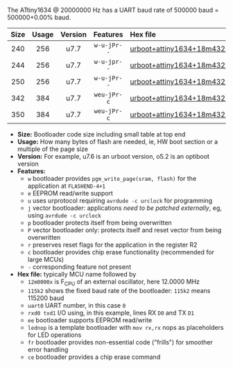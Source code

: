 The ATtiny1634 @ 20000000 Hz has a UART baud rate of 500000 baud = 500000+0.00% baud.

|Size|Usage|Version|Features|Hex file|
|:-:|:-:|:-:|:-:|:--|
|240|256|u7.7|`w-u-jPr--`|[urboot+attiny1634+18m4320x++460k8_uart1_rxb1_txb2_lednop.hex](https://raw.githubusercontent.com/stefanrueger/urboot.hex/main/mcus/attiny1634/external_oscillator/fcpu+18m4320_Hz/br++460k8_bps/urboot+attiny1634+18m4320x++460k8_uart1_rxb1_txb2_lednop.hex)|
|244|256|u7.7|`w-u-jpr--`|[urboot+attiny1634+18m4320x++460k8_uart1_rxb1_txb2_lednop_fr.hex](https://raw.githubusercontent.com/stefanrueger/urboot.hex/main/mcus/attiny1634/external_oscillator/fcpu+18m4320_Hz/br++460k8_bps/urboot+attiny1634+18m4320x++460k8_uart1_rxb1_txb2_lednop_fr.hex)|
|250|256|u7.7|`w-u-jPr--`|[urboot+attiny1634+18m4320x++460k8_uart0_rxa7_txb0_lednop_fr.hex](https://raw.githubusercontent.com/stefanrueger/urboot.hex/main/mcus/attiny1634/external_oscillator/fcpu+18m4320_Hz/br++460k8_bps/urboot+attiny1634+18m4320x++460k8_uart0_rxa7_txb0_lednop_fr.hex)|
|342|384|u7.7|`weu-jPr-c`|[urboot+attiny1634+18m4320x++460k8_uart0_rxa7_txb0_ee_lednop_fr_ce.hex](https://raw.githubusercontent.com/stefanrueger/urboot.hex/main/mcus/attiny1634/external_oscillator/fcpu+18m4320_Hz/br++460k8_bps/urboot+attiny1634+18m4320x++460k8_uart0_rxa7_txb0_ee_lednop_fr_ce.hex)|
|350|384|u7.7|`weu-jPr-c`|[urboot+attiny1634+18m4320x++460k8_uart1_rxb1_txb2_ee_lednop_fr_ce.hex](https://raw.githubusercontent.com/stefanrueger/urboot.hex/main/mcus/attiny1634/external_oscillator/fcpu+18m4320_Hz/br++460k8_bps/urboot+attiny1634+18m4320x++460k8_uart1_rxb1_txb2_ee_lednop_fr_ce.hex)|

- **Size:** Bootloader code size including small table at top end
- **Usage:** How many bytes of flash are needed, ie, HW boot section or a multiple of the page size
- **Version:** For example, u7.6 is an urboot version, o5.2 is an optiboot version
- **Features:**
  + `w` bootloader provides `pgm_write_page(sram, flash)` for the application at `FLASHEND-4+1`
  + `e` EEPROM read/write support
  + `u` uses urprotocol requiring `avrdude -c urclock` for programming
  + `j` vector bootloader: applications *need to be patched externally*, eg, using `avrdude -c urclock`
  + `p` bootloader protects itself from being overwritten
  + `P` vector bootloader only: protects itself and reset vector from being overwritten
  + `r` preserves reset flags for the application in the register R2
  + `c` bootloader provides chip erase functionality (recommended for large MCUs)
  + `-` corresponding feature not present
- **Hex file:** typically MCU name followed by
  + `12m0000x` is F<sub>CPU</sub> of an external oscillator, here 12.0000 MHz
  + `115k2` shows the fixed baud rate of the bootloader: `115k2` means 115200 baud
  + `uart0` UART number, in this case `0`
  + `rxd0 txd1` I/O using, in this example, lines RX `D0` and TX `D1`
  + `ee` bootloader supports EEPROM read/write
  + `lednop` is a template bootloader with `mov rx,rx` nops as placeholders for LED operations
  + `fr` bootloader provides non-essential code ("frills") for smoother error handling
  + `ce` bootloader provides a chip erase command
